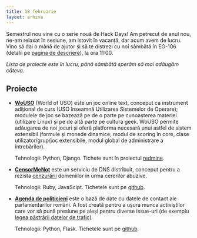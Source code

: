 ```yaml
---
title: 18 februarie
layout: arhiva
---
```


Semestrul nou vine cu o serie nouă de Hack Days! Am petrecut de anul
nou, ne-am relaxat în sesiune, am istovit în vacanță, dar acum avem de
lucru. Vino să dai o mână de ajutor și să te distrezi cu noi sâmbătă în
EG-106 (detalii pe [pagina de descriere](/descriere.html)), la ora
11:00.

*Lista de proiecte este în lucru, până sâmbătă sperăm să mai adăugăm
câteva.*

## Proiecte

* **[WoUSO][]** (World of USO) este un joc online text, conceput ca
  instrument adițional de curs (USO înseamnă Utilizarea Sistemelor de
  Operare); modulele de joc se bazează pe de o parte pe cunoașterea
  materiei (utilizare Linux) și pe de altă parte pe cultura geek. WoUSO
  permite adăugarea de noi jocuri și oferă platforma necesară unui
  astfel de sistem extensibil (formule și monede dinamice, modul de
  scoring în core, clase utilizator/grup/joc extensibile, modul global
  de administrare a întrebărilor).

  Tehnologii: Python, Django. Tichete sunt în proiectul
  [redmine](https://projects.rosedu.org/projects/wouso).

[wouso]: https://wouso.rosedu.org/

* **[CensorMeNot][]** este un serviciu de DNS distribuit, conceput
  pentru a rezista
  [cenzurării](http://en.wikipedia.org/wiki/Domain_name#Seizures)
  domeniilor în urma cererilor abuzive.

  Tehnologii: Ruby, JavaScipt. Tichetele sunt pe
  [github](https://github.com/dserban/censormenot/issues).

[censormenot]: https://github.com/dserban/censormenot

* **[Agenda de politicieni][]** este o bază de date cu datele de contact
  ale parlamentarilor români. A fost creată pentru a ușura munca
  activiștilor care vor să pună presiune pe aleși pentru diverse
  issue-uri (de exemplu [legea păstrării datelor de
  trafic][lege_date_trafic]).

  Tehnologii: Python, Flask. Tichetele sunt pe
  [github](https://github.com/alex-morega/agenda-politicieni/issues).

[agenda de politicieni]: http://agenda.grep.ro/
[lege_date_trafic]: http://legi-internet.ro/blogs/index.php/2011/12/22/legea-pastrarii-datelor-de-trafic-a-fost-respinsa-de-senat
